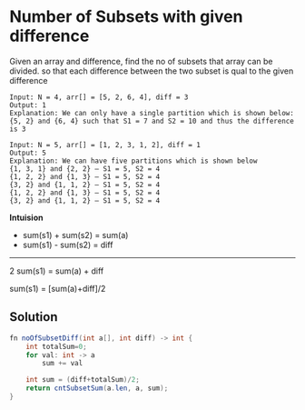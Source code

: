 # Number of Subsets with given difference

Given an array and difference, find the no of subsets that array can be
divided. so that each difference between the two subset is qual to the
given difference

```
Input: N = 4, arr[] = [5, 2, 6, 4], diff = 3
Output: 1
Explanation: We can only have a single partition which is shown below:
{5, 2} and {6, 4} such that S1 = 7 and S2 = 10 and thus the difference is 3

Input: N = 5, arr[] = [1, 2, 3, 1, 2], diff = 1
Output: 5
Explanation: We can have five partitions which is shown below
{1, 3, 1} and {2, 2} – S1 = 5, S2 = 4
{1, 2, 2} and {1, 3} – S1 = 5, S2 = 4
{3, 2} and {1, 1, 2} – S1 = 5, S2 = 4
{1, 2, 2} and {1, 3} – S1 = 5, S2 = 4
{3, 2} and {1, 1, 2} – S1 = 5, S2 = 4
```

**Intuision**

- sum(s1) + sum(s2) = sum(a)
- sum(s1) - sum(s2) = diff

---

2 sum(s1) = sum(a) + diff

sum(s1) = [sum(a)+diff]/2

## Solution

```java
fn noOfSubsetDiff(int a[], int diff) -> int {
    int totalSum=0;
    for val: int -> a
        sum += val

    int sum = (diff+totalSum)/2;
    return cntSubsetSum(a.len, a, sum);
}
```
